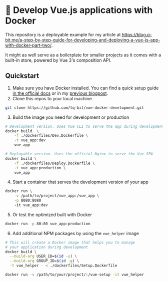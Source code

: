 # 🐋 Develop Vue.js applications with Docker

This repository is a deployable example for my article at https://blog.q-bit.me/a-step-by-step-guide-for-developing-and-deploying-a-vue-js-app-with-docker-part-two/.

It might as well serve as a boilerplate for smaller projects as it comes with a built-in store, powered by Vue 3's composition API.

## Quickstart

1. Make sure you have Docker installed. You can find a quick setup guide [in the official docs](https://docs.docker.com/engine/install/) or in my [previous blogpost](https://blog.q-bit.me/how-to-develop-and-deploy-a-vue-js-app-with-docker-part-one/#installing-docker).
2. Clone this repos to your local machine

```bash
git clone https://github.com/tq-bit/vue-docker-development.git
```

3. Build the image you need for development or production

```bash
# Development version. Uses Vue CLI to serve the app during development
docker build  \
    -f ./dockerfiles/Dev.Dockerfile \
    -t vue_app:dev
    vue_app

# Deployable version. Uses the official Nginx to serve the Vue SPA
docker build \
    -f ./dockerfiles/Deploy.Dockerfile \
    -t vue_app:production \
    vue_app
```

4. Start a container that serves the development version of your app

```bash
docker run \
    -v /path/to/project/vue_app:/vue_app \
    -p 8080:8080
    -it vue_app:dev
```

5. Or test the optimized built with Docker

```bash
docker run -p 80:80 vue_app:production
```

6. Add additional NPM packages by using the `vue_helper` image

```bash
# This will create a Docker image that helps you to manage
# your application during development
docker build \
  --build-arg USER_ID=$(id -u) \
  --build-arg GROUP_ID=$(id -g) \
  -t vue_helper - < ./dockerfiles/Setup.Dockerfile

docker run -v /path/to/your/project/:/vue-setup -it vue_helper
```